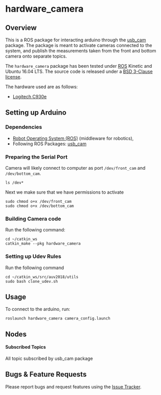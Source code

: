 # hardware_camera

## Overview

This is a ROS package for interacting arduino through the [usb_cam](http://wiki.ros.org/usb_cam) package. The package is meant to activate cameras connected to the system, and publish the measurements taken from the front and bottom camera onto separate topics.

The `hardware_camera` package has been tested under [ROS](http://www.ros.org) Kinetic and Ubuntu 16.04 LTS. The source code is released under a [BSD 3-Clause license](LICENSE.md).

The hardware used are as follows:
* [Logitech C930e](https://www.logitech.com/en-in/product/c930e-webcam)

## Setting up Arduino

### Dependencies

- [Robot Operating System (ROS)](http://wiki.ros.org) (middleware for robotics),
- Following ROS Packages: [usb_cam](http://wiki.ros.org/usb_cam)

### Preparing the Serial Port
Camera will likely connect to computer as port `/dev/front_cam` and `/dev/bottom_cam`.
```
ls /dev*
```
Next we make sure that we have permissions to activate
```
sudo chmod o+x /dev/front_cam
sudo chmod o+x /dev/bottom_cam
```
### Building Camera code

Run the following command:
```
cd ~/catkin_ws
catkin_make --pkg hardware_camera
```
### Setting up Udev Rules

Run the following command
```
cd ~/catkin_ws/src/auv2018/utils
sudo bash clone_udev.sh
```

## Usage

To connect to the arduino, run:
```
roslaunch hardware_camera camera_config.launch
```

## Nodes

#### Subscribed Topics
All topic subscribed by usb_cam package

## Bugs & Feature Requests

Please report bugs and request features using the [Issue Tracker](https://github.com/AUV-IITK/auv2017/issues).

[sensor_msgs/Image]: http://docs.ros.org/api/sensor_msgs/html/msg/Image.html

